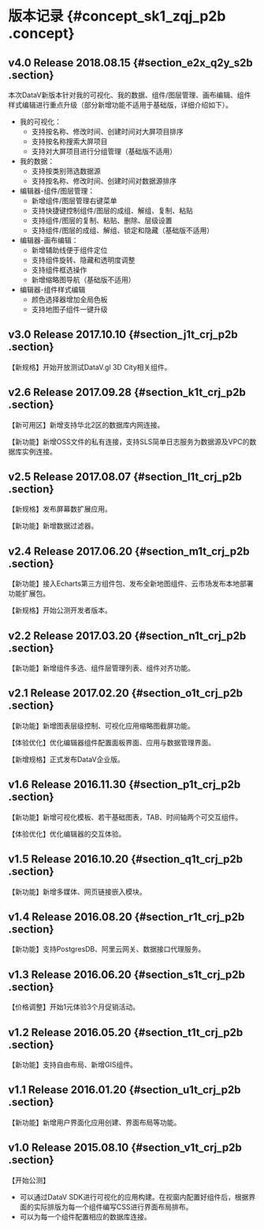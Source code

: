 # 版本记录 {#concept_sk1_zqj_p2b .concept}

## v4.0 Release 2018.08.15 {#section_e2x_q2y_s2b .section}

本次DataV新版本针对我的可视化、我的数据、组件/图层管理、画布编辑、组件样式编辑进行重点升级（部分新增功能不适用于基础版，详细介绍如下）。

-   我的可视化：
    -   支持按名称、修改时间、创建时间对大屏项目排序
    -   支持按名称搜索大屏项目
    -   支持对大屏项目进行分组管理（基础版不适用）
-   我的数据：
    -   支持按类别筛选数据源
    -   支持按名称、修改时间、创建时间对数据源排序
-   编辑器-组件/图层管理：
    -   新增组件/图层管理右键菜单
    -   支持快捷键控制组件/图层的成组、解组、复制、粘贴
    -   支持组件/图层的复制、粘贴、删除、层级设置
    -   支持组件/图层的成组、解组、锁定和隐藏（基础版不适用）
-   编辑器-画布编辑：
    -   新增辅助线便于组件定位
    -   支持组件旋转、隐藏和透明度调整
    -   支持组件框选操作
    -   新增缩略图导航（基础版不适用）
-   编辑器-组件样式编辑
    -   颜色选择器增加全局色板
    -   支持地图子组件一键升级

## v3.0 Release 2017.10.10 {#section_j1t_crj_p2b .section}

【新规格】开始开放测试DataV.gl 3D City相关组件。

## v2.6 Release 2017.09.28 {#section_k1t_crj_p2b .section}

【新可用区】新增支持华北2区的数据库内网连接。

【新功能】新增OSS文件的私有连接，支持SLS简单日志服务为数据源及VPC的数据库实例连接。

## v2.5 Release 2017.08.07 {#section_l1t_crj_p2b .section}

【新规格】发布屏幕数扩展应用。

【新功能】新增数据过滤器。

## v2.4 Release 2017.06.20 {#section_m1t_crj_p2b .section}

【新功能】接入Echarts第三方组件包、发布全新地图组件、云市场发布本地部署功能扩展包。

【新规格】开始公测开发者版本。

## v2.2 Release 2017.03.20 {#section_n1t_crj_p2b .section}

【新功能】新增组件多选、组件层管理列表、组件对齐功能。

## v2.1 Release 2017.02.20 {#section_o1t_crj_p2b .section}

【新功能】新增图表层级控制、可视化应用缩略图截屏功能。

【体验优化】优化编辑器组件配置面板界面、应用与数据管理界面。

【新增规格】正式发布DataV企业版。

## v1.6 Release 2016.11.30 {#section_p1t_crj_p2b .section}

【新功能】新增可视化模板、若干基础图表，TAB、时间轴两个可交互组件。

【体验优化】优化编辑器的交互体验。

## v1.5 Release 2016.10.20 {#section_q1t_crj_p2b .section}

【新功能】新增多媒体、网页链接嵌入模块。

## v1.4 Release 2016.08.20 {#section_r1t_crj_p2b .section}

【新功能】支持PostgresDB、阿里云网关、数据接口代理服务。

## v1.3 Release 2016.06.20 {#section_s1t_crj_p2b .section}

【价格调整】开始1元体验3个月促销活动。

## v1.2 Release 2016.05.20 {#section_t1t_crj_p2b .section}

【新功能】支持自由布局、新增GIS组件。

## v1.1 Release 2016.01.20 {#section_u1t_crj_p2b .section}

【新功能】新增用户界面化应用创建、界面布局等功能。

## v1.0 Release 2015.08.10 {#section_v1t_crj_p2b .section}

【开始公测】

-   可以通过DataV SDK进行可视化的应用构建。在视窗内配置好组件后，根据界面的实际排版为每一个组件编写CSS进行界面布局排布。
-   可以为每一个组件配置相应的数据库连接。

